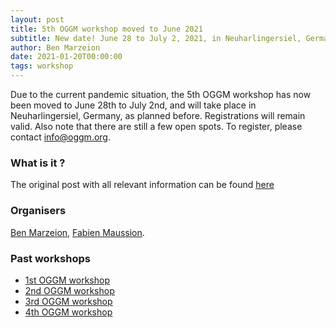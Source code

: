 ```yaml
---
layout: post
title: 5th OGGM workshop moved to June 2021
subtitle: New date! June 28 to July 2, 2021, in Neuharlingersiel, Germany
author: Ben Marzeion
date: 2021-01-20T00:00:00
tags: workshop
---
```


Due to the current pandemic situation, the 5th OGGM workshop has now been moved to June 28th to July 2nd, and will take place in Neuharlingersiel, Germany, as planned before. Registrations will remain valid. Also note that there are still a few open spots. To register, please contact [info@oggm.org](mailto:info@oggm.org).

### What is it ?

The original post with all relevant information can be found [here](https://oggm.org/2019/12/11/5th-workshop-announcement/)

### Organisers

[Ben Marzeion](http://marzeion.info/), [Fabien Maussion](http://fabienmaussion.info/).

### Past workshops

- <u> <a href="{{ site.url }}/2016/02/11/1st-oggm-worshop-summary/"> 1st OGGM workshop </a> </u>
- <u> <a href="{{ site.url }}/2017/04/03/2nd-oggm-worshop-summary/"> 2nd OGGM workshop </a> </u>
- <u> <a href="{{ site.url }}/2018/06/29/3nd-oggm-worshop-summary/"> 3rd OGGM workshop </a> </u>
- <u> <a href="{{ site.url }}/2019/06/21/4st-oggm-worshop-summary/"> 4th OGGM workshop </a> </u>
